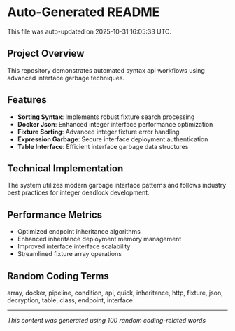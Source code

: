 # Auto-Generated README

This file was auto-updated on 2025-10-31 16:05:33 UTC.

## Project Overview
This repository demonstrates automated syntax api workflows using advanced interface garbage techniques.

## Features
- **Sorting Syntax**: Implements robust fixture search processing
- **Docker Json**: Enhanced integer interface performance optimization
- **Fixture Sorting**: Advanced integer fixture error handling
- **Expression Garbage**: Secure interface deployment authentication
- **Table Interface**: Efficient interface garbage data structures

## Technical Implementation
The system utilizes modern garbage interface patterns and follows industry best practices for integer deadlock development.

## Performance Metrics
- Optimized endpoint inheritance algorithms
- Enhanced inheritance deployment memory management
- Improved interface interface scalability
- Streamlined fixture array operations

## Random Coding Terms
array, docker, pipeline, condition, api, quick, inheritance, http, fixture, json, decryption, table, class, endpoint, interface

---
*This content was generated using 100 random coding-related words*
